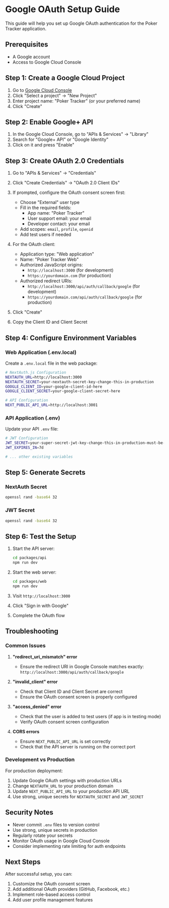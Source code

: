 # Google OAuth Setup Guide

This guide will help you set up Google OAuth authentication for the Poker Tracker application.

## Prerequisites

- A Google account
- Access to Google Cloud Console

## Step 1: Create a Google Cloud Project

1. Go to [Google Cloud Console](https://console.cloud.google.com/)
2. Click "Select a project" → "New Project"
3. Enter project name: "Poker Tracker" (or your preferred name)
4. Click "Create"

## Step 2: Enable Google+ API

1. In the Google Cloud Console, go to "APIs & Services" → "Library"
2. Search for "Google+ API" or "Google Identity"
3. Click on it and press "Enable"

## Step 3: Create OAuth 2.0 Credentials

1. Go to "APIs & Services" → "Credentials"
2. Click "Create Credentials" → "OAuth 2.0 Client IDs"
3. If prompted, configure the OAuth consent screen first:
   - Choose "External" user type
   - Fill in the required fields:
     - App name: "Poker Tracker"
     - User support email: your email
     - Developer contact: your email
   - Add scopes: `email`, `profile`, `openid`
   - Add test users if needed

4. For the OAuth client:
   - Application type: "Web application"
   - Name: "Poker Tracker Web"
   - Authorized JavaScript origins:
     - `http://localhost:3000` (for development)
     - `https://yourdomain.com` (for production)
   - Authorized redirect URIs:
     - `http://localhost:3000/api/auth/callback/google` (for development)
     - `https://yourdomain.com/api/auth/callback/google` (for production)

5. Click "Create"
6. Copy the Client ID and Client Secret

## Step 4: Configure Environment Variables

### Web Application (.env.local)

Create a `.env.local` file in the web package:

```bash
# NextAuth.js Configuration
NEXTAUTH_URL=http://localhost:3000
NEXTAUTH_SECRET=your-nextauth-secret-key-change-this-in-production
GOOGLE_CLIENT_ID=your-google-client-id-here
GOOGLE_CLIENT_SECRET=your-google-client-secret-here

# API Configuration
NEXT_PUBLIC_API_URL=http://localhost:3001
```

### API Application (.env)

Update your API `.env` file:

```bash
# JWT Configuration
JWT_SECRET=your-super-secret-jwt-key-change-this-in-production-must-be-32-chars-min
JWT_EXPIRES_IN=7d

# ... other existing variables
```

## Step 5: Generate Secrets

### NextAuth Secret

```bash
openssl rand -base64 32
```

### JWT Secret

```bash
openssl rand -base64 32
```

## Step 6: Test the Setup

1. Start the API server:

   ```bash
   cd packages/api
   npm run dev
   ```

2. Start the web server:

   ```bash
   cd packages/web
   npm run dev
   ```

3. Visit `http://localhost:3000`
4. Click "Sign in with Google"
5. Complete the OAuth flow

## Troubleshooting

### Common Issues

1. **"redirect_uri_mismatch" error**
   - Ensure the redirect URI in Google Console matches exactly: `http://localhost:3000/api/auth/callback/google`

2. **"invalid_client" error**
   - Check that Client ID and Client Secret are correct
   - Ensure the OAuth consent screen is properly configured

3. **"access_denied" error**
   - Check that the user is added to test users (if app is in testing mode)
   - Verify OAuth consent screen configuration

4. **CORS errors**
   - Ensure `NEXT_PUBLIC_API_URL` is set correctly
   - Check that the API server is running on the correct port

### Development vs Production

For production deployment:

1. Update Google OAuth settings with production URLs
2. Change `NEXTAUTH_URL` to your production domain
3. Update `NEXT_PUBLIC_API_URL` to your production API URL
4. Use strong, unique secrets for `NEXTAUTH_SECRET` and `JWT_SECRET`

## Security Notes

- Never commit `.env` files to version control
- Use strong, unique secrets in production
- Regularly rotate your secrets
- Monitor OAuth usage in Google Cloud Console
- Consider implementing rate limiting for auth endpoints

## Next Steps

After successful setup, you can:

1. Customize the OAuth consent screen
2. Add additional OAuth providers (GitHub, Facebook, etc.)
3. Implement role-based access control
4. Add user profile management features
